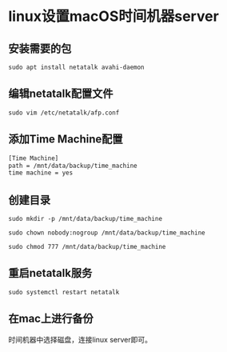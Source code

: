 # linux设置macOS时间机器server

## 安装需要的包

`sudo apt install netatalk avahi-daemon`

## 编辑netatalk配置文件

`sudo vim /etc/netatalk/afp.conf`

## 添加Time Machine配置

```txt
[Time Machine]
path = /mnt/data/backup/time_machine
time machine = yes
```

## 创建目录

`sudo mkdir -p /mnt/data/backup/time_machine`

`sudo chown nobody:nogroup /mnt/data/backup/time_machine`

`sudo chmod 777 /mnt/data/backup/time_machine`

## 重启netatalk服务

`sudo systemctl restart netatalk`

## 在mac上进行备份

时间机器中选择磁盘，连接linux server即可。